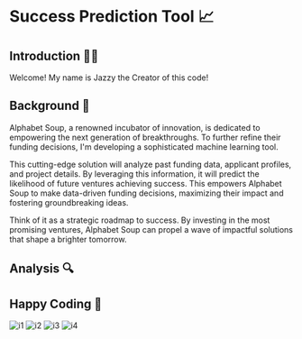 # Success Prediction Tool 📈

## Introduction 👩‍💻
Welcome! My name is Jazzy the Creator of this code! 

## Background 🌅
Alphabet Soup, a renowned incubator of innovation, is dedicated to empowering the next generation of breakthroughs. To further refine their funding decisions, I'm developing a sophisticated machine learning tool.

This cutting-edge solution will analyze past funding data, applicant profiles, and project details. By leveraging this information, it will predict the likelihood of future ventures achieving success. This empowers Alphabet Soup to make data-driven funding decisions, maximizing their impact and fostering groundbreaking ideas.

Think of it as a strategic roadmap to success. By investing in the most promising ventures, Alphabet Soup can propel a wave of impactful solutions that shape a brighter tomorrow.

## Analysis 🔍


## Happy Coding 🎉
![i1](https://images.unsplash.com/photo-1485796826113-174aa68fd81b?w=800&auto=format&fit=crop&q=60&ixlib=rb-4.0.3&ixid=M3wxMjA3fDB8MHxzZWFyY2h8Mnx8bWFjaGluZSUyMGxlYXJuaW5nfGVufDB8MHwwfHx8Mg%3D%3D)
![i2](https://images.unsplash.com/photo-1555255707-c07966088b7b?w=800&auto=format&fit=crop&q=60&ixlib=rb-4.0.3&ixid=M3wxMjA3fDB8MHxzZWFyY2h8NHx8bWFjaGluZSUyMGxlYXJuaW5nfGVufDB8MHwwfHx8Mg%3D%3D)
![i3](https://images.unsplash.com/photo-1454165804606-c3d57bc86b40?w=800&auto=format&fit=crop&q=60&ixlib=rb-4.0.3&ixid=M3wxMjA3fDB8MHxzZWFyY2h8N3x8bWFjaGluZSUyMGxlYXJuaW5nfGVufDB8MHwwfHx8Mg%3D%3D)
![i4](https://images.unsplash.com/photo-1591453089816-0fbb971b454c?w=800&auto=format&fit=crop&q=60&ixlib=rb-4.0.3&ixid=M3wxMjA3fDB8MHxzZWFyY2h8Nnx8bWFjaGluZSUyMGxlYXJuaW5nfGVufDB8MHwwfHx8Mg%3D%3D)
